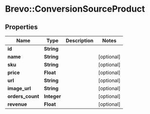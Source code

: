 # Brevo::ConversionSourceProduct

## Properties
Name | Type | Description | Notes
------------ | ------------- | ------------- | -------------
**id** | **String** |  | 
**name** | **String** |  | [optional] 
**sku** | **String** |  | [optional] 
**price** | **Float** |  | [optional] 
**url** | **String** |  | [optional] 
**image_url** | **String** |  | [optional] 
**orders_count** | **Integer** |  | [optional] 
**revenue** | **Float** |  | [optional] 


